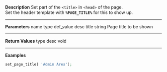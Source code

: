 **Description**
Set part of the `<title>` in `<head>` of the page.  
Set the header template with **`%PAGE_TITLE%`** for this to show up.

--------
**Parameters**
name	type	def_value	desc
title	string		Page title to be shown

--------
**Return Values**
type	desc
void

--------
**Examples**

```php
set_page_title( 'Admin Area');
```